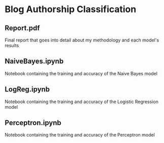 # Blog Authorship Classification
## Report.pdf
Final report that goes into detail about my methodology and each model's results
## NaiveBayes.ipynb
Notebook containing the training and accuracy of the Naive Bayes model
## LogReg.ipynb
Notebook containing the training and accuracy of the Logistic Regression model
## Perceptron.ipynb
Notebook containing the training and accuracy of the Perceptron model
